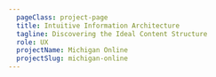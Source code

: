 ```yaml
---
  pageClass: project-page
  title: Intuitive Information Architecture
  tagline: Discovering the Ideal Content Structure
  role: UX
  projectName: Michigan Online
  projectSlug: michigan-online
---
```


<ArticlePage :article="$page.frontmatter" />